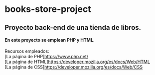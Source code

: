 # books-store-project

## Proyecto back-end de una tienda de libros.

#### En este proyecto se emplean PHP y HTML.

Recursos empleados:<br>
[La página de PHP]https://www.php.net/  
[La página de HTML]https://developer.mozilla.org/es/docs/Web/HTML  
[La página de CSS]https://developer.mozilla.org/es/docs/Web/CSS  

